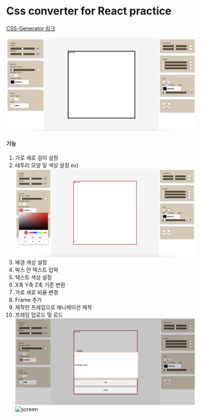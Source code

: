 # Css converter for React practice

[CSS-Generator 링크](https://dowap2.github.io/css-generator/)

![screen](./img/screen.png)

#### 기능

1. 가로 세로 길이 설정
2. 테투리 모양 및 색상 설정
   ex) ![screen](./img/screen_bordercolor.png)
3. 배경 색상 설정
4. 박스 안 텍스트 입력
5. 텍스트 색상 설정
6. X축 Y축 Z축 기준 변환
7. 가로 세로 비율 변경
8. Frame 추가
9. 제작한 프레임으로 애니메이션 제작
10. 프레임 업로드 및 로드
    ![screen](./img/screen_upload.png)
    ![screen](./img/screen_load.gif)
